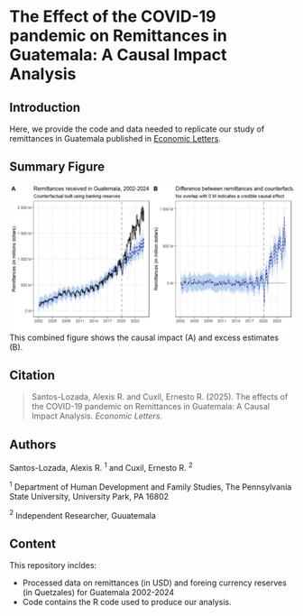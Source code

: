 # The Effect of the COVID-19 pandemic on Remittances in Guatemala: A Causal Impact Analysis
## Introduction 
Here, we provide the code and data needed to replicate our study of remittances in Guatemala published in [Economic Letters](https://www.sciencedirect.com/journal/economics-letters). 

## Summary Figure
![Remittances received in excess of expected levels](Fig2.png)
This combined figure shows the causal impact (A) and excess estimates (B). 

## Citation 
> Santos-Lozada, Alexis R. and Cuxil, Ernesto R. (2025). The effects of the COVID-19 pandemic on Remittances in Guatemala: A Causal Impact Analysis. *Economic Letters*.
 
## Authors
Santos-Lozada, Alexis R. $^{1}$ and Cuxil, Ernesto R. $^{2}$ 

$^{1}$ Department of Human Development and Family Studies, The Pennsylvania State University, University Park, PA 16802 

$^{2}$ Independent Researcher, Guuatemala

## Content
This repository incldes:

* Processed data on remittances (in USD) and foreing currency reserves (in Quetzales) for Guatemala 2002-2024
* Code contains the R code used to produce our analysis.

